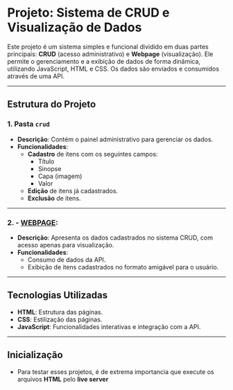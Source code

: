 # Projeto: Sistema de CRUD e Visualização de Dados

Este projeto é um sistema simples e funcional dividido em duas partes principais: **CRUD** (acesso administrativo) e **Webpage** (visualização). Ele permite o gerenciamento e a exibição de dados de forma dinâmica, utilizando JavaScript, HTML e CSS. Os dados são enviados e consumidos através de uma API.

---

## Estrutura do Projeto

### 1. **Pasta `crud`**
- **Descrição**: Contém o painel administrativo para gerenciar os dados.
- **Funcionalidades**:
  - **Cadastro** de itens com os seguintes campos:
    - Título
    - Sinopse
    - Capa (imagem)
    - Valor
  - **Edição** de itens já cadastrados.
  - **Exclusão** de itens.

---

### 2. - **[WEBPAGE](https://github.com/PedroJanneo/WEBPAGE)**:
- **Descrição**: Apresenta os dados cadastrados no sistema CRUD, com acesso apenas para visualização.
- **Funcionalidades**:
  - Consumo de dados da API.
  - Exibição de itens cadastrados no formato amigável para o usuário.

---

## Tecnologias Utilizadas

- **HTML**: Estrutura das páginas.
- **CSS**: Estilização das páginas.
- **JavaScript**: Funcionalidades interativas e integração com a API.

---

## Inicialização

- Para testar esses projetos, é de extrema importancia que execute os arquivos **HTML** pelo **live server**
